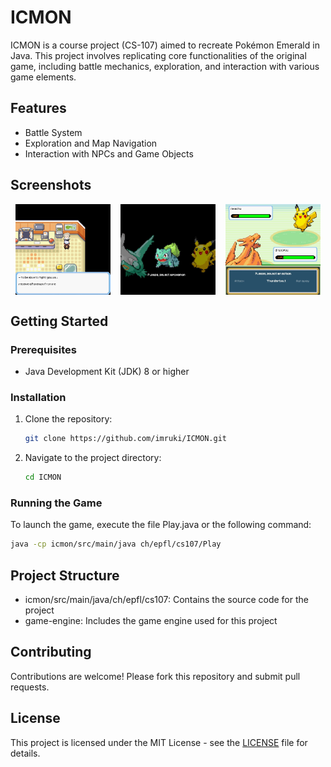 # ICMON

ICMON is a course project (CS-107) aimed to recreate Pokémon Emerald in Java. This project involves replicating core functionalities of the original game, including battle mechanics, exploration, and interaction with various game elements.

## Features

- Battle System
- Exploration and Map Navigation
- Interaction with NPCs and Game Objects

## Screenshots
<div style="display: flex; justify-content: space-around;">
 <img src="./icmon/src/main/resources/screenshots/screenshot1.JPG" width="30%"/> 
 <img src="./icmon/src/main/resources/screenshots/screenshot2.JPG" width="30%"/> 
 <img src="./icmon/src/main/resources/screenshots/screenshot3.JPG" width="30%"/> 
</div>

## Getting Started

### Prerequisites

- Java Development Kit (JDK) 8 or higher

### Installation

1. Clone the repository:
   ```bash
   git clone https://github.com/imruki/ICMON.git

3. Navigate to the project directory:
   ```bash
   cd ICMON

### Running the Game

To launch the game, execute the file Play.java or the following command:
   ```bash
   java -cp icmon/src/main/java ch/epfl/cs107/Play
   ```

## Project Structure

 - icmon/src/main/java/ch/epfl/cs107: Contains the source code for the project
 - game-engine: Includes the game engine used for this project

## Contributing
Contributions are welcome! Please fork this repository and submit pull requests.

## License
This project is licensed under the MIT License - see the [LICENSE](https://github.com/imruki/ICMON?tab=MIT-1-ov-file) file for details.
